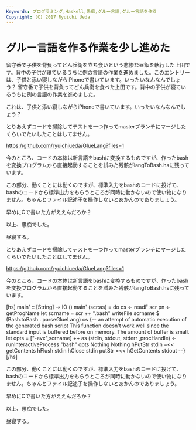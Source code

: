 ```yaml
---
Keywords: プログラミング,Haskell,愚痴,グルー言語,グルー言語を作る
Copyright: (C) 2017 Ryuichi Ueda
---
```


# グルー言語を作る作業を少し進めた
<!--:ja-->留守番で子供を背負ってどん兵衛を立ち食いという悲惨な昼飯を執行した上田です。背中の子供が寝ているうちに例の言語の作業を進めました。このエントリーは、子供と添い寝しながらiPhoneで書いています。いったいなんなんでしょう？

<!--:--><!--:en-->留守番で子供を背負ってどん兵衛を食べた上田です。背中の子供が寝ているうちに例の言語の作業を進めました。

これは、子供と添い寝しながらiPhoneで書いています。いったいなんなんでしょう？

とりあえずコードを掃除してテストを一つ作ってmasterブランチにマージしたくらいでたいしたことはしてません。

<a target="_blank" href="https://github.com/ryuichiueda/GlueLang?files=1">https://github.com/ryuichiueda/GlueLang?files=1</a>

今のところ、コードの本体は新言語をbashに変換するものですが、作ったbashを変換プログラムから直接起動することを試みた残骸がlangToBash.hsに残っています。

この部分、動くことには動くのですが、標準入力をbashのコードに投げて、bashのコードから標準出力をもらうところが同時に動かないので使い物になりません。ちゃんとファイル記述子を操作しないとあかんのでありましょう。

早めにCで書いた方がええんだろか？

以上、愚痴でした。


昼寝する。<!--:--><!--more--><!--:ja-->

とりあえずコードを掃除してテストを一つ作ってmasterブランチにマージしたくらいでたいしたことはしてません。

<a target="_blank" href="https://github.com/ryuichiueda/GlueLang?files=1">https://github.com/ryuichiueda/GlueLang?files=1</a>

今のところ、コードの本体は新言語をbashに変換するものですが、作ったbashを変換プログラムから直接起動することを試みた残骸がlangToBash.hsに残っています。

[hs]
main' :: [String] -&gt; IO ()
main' (scr:as) = do cs &lt;- readF scr
 pn &lt;- getProgName
 let scrname = scr ++ &quot;.bash&quot;
 writeFile scrname $ (Bash.toBash . parseGlueLang) cs
{--
an attempt of automatic execution of the generated bash script
This function doesn't work well since
the standard input is buffered before on memory. 
The amount of buffer is small.
 let opts = [&quot;-evx&quot;,scrname] ++ as
 (stdin, stdout, stderr ,procHandle) &lt;- runInteractiveProcess &quot;bash&quot; opts Nothing Nothing
 hPutStr stdin =&lt;&lt; getContents
 hFlush stdin
 hClose stdin
 putStr =&lt;&lt; hGetContents stdout
--}
[/hs]

この部分、動くことには動くのですが、標準入力をbashのコードに投げて、bashのコードから標準出力をもらうところが同時に動かないので使い物になりません。ちゃんとファイル記述子を操作しないとあかんのでありましょう。

早めにCで書いた方がええんだろか？

以上、愚痴でした。


昼寝する。<!--:-->
